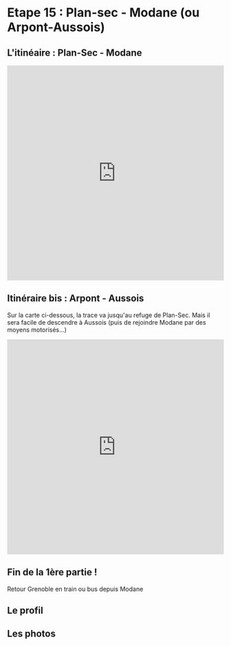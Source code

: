 # Etape 15 : Plan-sec - Modane (ou Arpont-Aussois)
## L'itinéaire : Plan-Sec - Modane

<iframe src="https://gpx.studio/?state=%7B%22ids%22:%5B%221U7rXsVULSIyzAfHbdBV1CcExGCumZmoN%22%5D%7D&embed&distance" width="100%" height="500" frameborder="0" allowfullscreen><p><a href="https://gpx.studio/?state=%7B%22ids%22:%5B%221U7rXsVULSIyzAfHbdBV1CcExGCumZmoN%22%5D%7D"></a></p></iframe>

## Itinéraire bis : Arpont - Aussois
Sur la carte ci-dessous, la trace va jusqu'au refuge de Plan-Sec. Mais il sera facile de descendre à Aussois (puis de rejoindre Modane par des moyens motorisés...)

<iframe src="https://gpx.studio/?state=%7B%22ids%22:%5B%221u5seUmYLXiAdOCSSeWT7luzNFe65EbY1%22%5D%7D&embed&distance" width="100%" height="500" frameborder="0" allowfullscreen><p><a href="https://gpx.studio/?state=%7B%22ids%22:%5B%221u5seUmYLXiAdOCSSeWT7luzNFe65EbY1%22%5D%7D"></a></p></iframe>


## Fin de la 1ère partie !
Retour Grenoble en train ou bus depuis Modane

## Le profil

## Les photos
